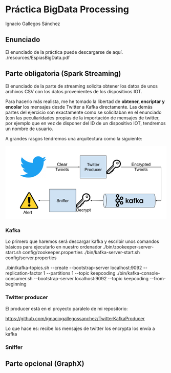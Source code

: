 # Práctica BigData Processing
Ignacio Gallegos Sánchez

## Enunciado

El enunciado de la práctica puede descargarse de aquí. ./resources/EspiasBigData.pdf

## Parte obligatoria (Spark Streaming)

El enunciado de la parte de streaming solicita obtener los datos de unos archivos CSV con los datos provenientes de los dispositivos IOT.

Para hacerlo más realista, me he tomado la libertad de **obtener, encriptar y encolar** los mensajes desde Twitter a Kafka directamente. Las demás partes del ejercicio son exactamente como se solicitaban en el enunciado (con las peculiaridades propias de la importación de mensajes de twitter, por ejemplo que en vez de disponer del ID de un dispositivo IOT, tendremos un nombre de usuario.

A grandes rasgos tendremos una arquitectura como la siguiente:

<center><img src="./images/Kafka-general.png" alt="drawing" width="750"/></center>

### Kafka

Lo primero que haremos será descargar kafka y escribir unos comandos básicos para ejecutarlo en nuestro ordenador
./bin/zookeeper-server-start.sh config/zookeeper.properties
./bin/kafka-server-start.sh config/server.properties

./bin/kafka-topics.sh --create --bootstrap-server localhost:9092 --replication-factor 1 --partitions 1 --topic keepcoding
./bin/kafka-console-consumer.sh --bootstrap-server localhost:9092 --topic keepcoding --from-beginning



### Twitter producer

El producer está en el proyecto paralelo de mi repositorio:

https://github.com/ignaciogallegossanchez/TwitterKafkaProducer

Lo que hace es:
recibe los mensajes de twitter
los encrypta
los envía a kafka

### Sniffer 

## Parte opcional (GraphX)

<No implementada>
